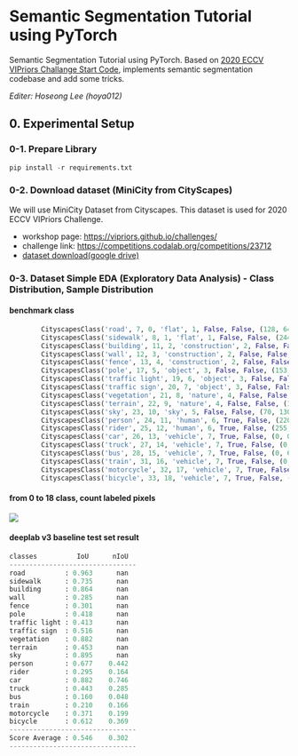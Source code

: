 # Semantic Segmentation Tutorial using PyTorch
Semantic Segmentation Tutorial using PyTorch. Based on [2020 ECCV VIPriors Challange Start Code](https://github.com/VIPriors/vipriors-challenges-toolkit/tree/master/semantic-segmentation), implements semantic segmentation codebase and add some tricks.

*Editer: Hoseong Lee (hoya012)*

## 0. Experimental Setup

### 0-1. Prepare Library
```python
pip install -r requirements.txt
```

### 0-2. Download dataset (MiniCity from CityScapes)
We will use MiniCity Dataset from Cityscapes. This dataset is used for 2020 ECCV VIPriors Challenge.
- workshop page: https://vipriors.github.io/challenges/
- challenge link: https://competitions.codalab.org/competitions/23712
- [dataset download(google drive)](https://drive.google.com/file/d/1YjkiaLqU1l9jVCVslrZpip4YsCHHlbNA/view?usp=sharing)

### 0-3. Dataset Simple EDA (Exploratory Data Analysis) - Class Distribution, Sample Distribution
#### benchmark class 
```python
        CityscapesClass('road', 7, 0, 'flat', 1, False, False, (128, 64, 128)),
        CityscapesClass('sidewalk', 8, 1, 'flat', 1, False, False, (244, 35, 232)),
        CityscapesClass('building', 11, 2, 'construction', 2, False, False, (70, 70, 70)),
        CityscapesClass('wall', 12, 3, 'construction', 2, False, False, (102, 102, 156)),
        CityscapesClass('fence', 13, 4, 'construction', 2, False, False, (190, 153, 153)),
        CityscapesClass('pole', 17, 5, 'object', 3, False, False, (153, 153, 153)),
        CityscapesClass('traffic light', 19, 6, 'object', 3, False, False, (250, 170, 30)),
        CityscapesClass('traffic sign', 20, 7, 'object', 3, False, False, (220, 220, 0)),
        CityscapesClass('vegetation', 21, 8, 'nature', 4, False, False, (107, 142, 35)),
        CityscapesClass('terrain', 22, 9, 'nature', 4, False, False, (152, 251, 152)),
        CityscapesClass('sky', 23, 10, 'sky', 5, False, False, (70, 130, 180)),
        CityscapesClass('person', 24, 11, 'human', 6, True, False, (220, 20, 60)),
        CityscapesClass('rider', 25, 12, 'human', 6, True, False, (255, 0, 0)),
        CityscapesClass('car', 26, 13, 'vehicle', 7, True, False, (0, 0, 142)),
        CityscapesClass('truck', 27, 14, 'vehicle', 7, True, False, (0, 0, 70)),
        CityscapesClass('bus', 28, 15, 'vehicle', 7, True, False, (0, 60, 100)),
        CityscapesClass('train', 31, 16, 'vehicle', 7, True, False, (0, 80, 100)),
        CityscapesClass('motorcycle', 32, 17, 'vehicle', 7, True, False, (0, 0, 230)),
        CityscapesClass('bicycle', 33, 18, 'vehicle', 7, True, False, (119, 11, 32)),
```

#### from 0 to 18 class, count labeled pixels
![](https://github.com/hoya012/semantic-segmentation-tutorial-pytorch/blob/master/minicity/class_pixel_distribution.png)

#### deeplab v3 baseline test set result
```python
classes          IoU      nIoU
--------------------------------
road          : 0.963      nan
sidewalk      : 0.735      nan
building      : 0.864      nan
wall          : 0.285      nan
fence         : 0.301      nan
pole          : 0.418      nan
traffic light : 0.413      nan
traffic sign  : 0.516      nan
vegetation    : 0.882      nan
terrain       : 0.453      nan
sky           : 0.895      nan
person        : 0.677    0.442
rider         : 0.295    0.164
car           : 0.882    0.746
truck         : 0.443    0.285
bus           : 0.160    0.048
train         : 0.210    0.166
motorcycle    : 0.371    0.199
bicycle       : 0.612    0.369
--------------------------------
Score Average : 0.546    0.302
--------------------------------
```

   
 

